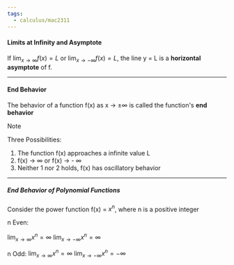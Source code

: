 ```yaml
---
tags:
  - calculus/mac2311
---
```

#### Limits at Infinity and Asymptote
If $\lim_{x → ∞ } f(x) = L$ or  $\lim_{x → -∞ } f(x) = L$, the line y = L is a **horizontal asymptote** of f.

---

#### End Behavior

The behavior of a function f(x) as x → $\pm  ∞$ is called the function's **end behavior**

> [!NOTE]
> Three Possibilities:
> 1. The function f(x) approaches a infinite value L
> 2. f(x) → ∞ or f(x) → - ∞
> 3. Neither 1 nor 2 holds, f(x) has oscillatory behavior

---

##### End Behavior of Polynomial Functions
Consider the power function f(x) = $x^n$, where n is a positive integer

n Even: 

$\lim_{x → ∞} x^{n} = ∞$
$\lim_{x → -∞} x^{n} = ∞$

n Odd:
$\lim_{x → ∞} x^{n} = ∞$
$\lim_{x → -∞} x^{n} = -∞$



